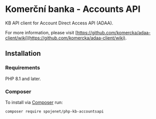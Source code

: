 # Komerční banka - Accounts API

KB API client for Account Direct Access API (ADAA).

For more information, please visit [https://github.com/komercka/adaa-client/wiki](https://github.com/komercka/adaa-client/wiki).

## Installation

### Requirements

PHP 8.1 and later.

### Composer

To install via [Composer](https://getcomposer.org/) run:

```bash
composer require spojenet/php-kb-accountsapi
```
